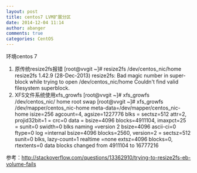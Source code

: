 ```yaml
---
layout: post
title: centos7 LVM扩展分区
date: 2014-12-04 11:14
author: abanger
comments: true
categories: CentOS
---
```

环境centos 7

1. 原传统resize2fs报错
[root@vvgit ~]# resize2fs /dev/centos_nic/home
resize2fs 1.42.9 (28-Dec-2013)
resize2fs: Bad magic number in super-block while trying to open /dev/centos_nic/home
Couldn't find valid filesystem superblock.
2. XFS文件系统使用xfs_growfs
[root@vvgit ~]# xfs_growfs /dev/centos_nic/
home root swap
[root@vvgit ~]# xfs_growfs /dev/mapper/centos_nic-home
meta-data=/dev/mapper/centos_nic-home isize=256 agcount=4, agsize=1227776 blks
= sectsz=512 attr=2, projid32bit=1
= crc=0
data = bsize=4096 blocks=4911104, imaxpct=25
= sunit=0 swidth=0 blks
naming =version 2 bsize=4096 ascii-ci=0 ftype=0
log =internal bsize=4096 blocks=2560, version=2
= sectsz=512 sunit=0 blks, lazy-count=1
realtime =none extsz=4096 blocks=0, rtextents=0
data blocks changed from 4911104 to 16777216

参考：http://stackoverflow.com/questions/13362910/trying-to-resize2fs-eb-volume-fails
